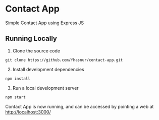 # Contact App

Simple Contact App using Express JS

## Running Locally

1. Clone the source code

```
git clone https://github.com/fhasnur/contact-app.git
```

2. Install development dependencies

```
npm install
```

3. Run a local development server

```
npm start
```

Contact App is now running, and can be accessed by pointing a web at [http://localhost:3000/](http://localhost:3000/)
